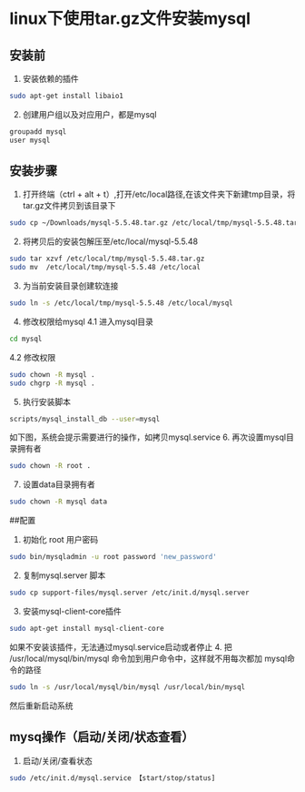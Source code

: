 # linux下使用tar.gz文件安装mysql

## 安装前
1. 安装依赖的插件
```Bash
sudo apt-get install libaio1  
```
2. 创建用户组以及对应用户，都是mysql

```Bash
groupadd mysql
user mysql
```
## 安装步骤
1. 打开终端（ctrl + alt + t）,打开/etc/local路径,在该文件夹下新建tmp目录，将tar.gz文件拷贝到该目录下

```Bash
sudo cp ~/Downloads/mysql-5.5.48.tar.gz /etc/local/tmp/mysql-5.5.48.tar.gz
```

2. 将拷贝后的安装包解压至/etc/local/mysql-5.5.48

```Bash
sudo tar xzvf /etc/local/tmp/mysql-5.5.48.tar.gz
sudo mv  /etc/local/tmp/mysql-5.5.48 /etc/local
```
3. 为当前安装目录创建软连接

```Bash
sudo ln -s /etc/local/tmp/mysql-5.5.48 /etc/local/mysql
```
4.  修改权限给mysql
4.1 进入mysql目录
```Bash
cd mysql
```
4.2 修改权限

```Bash
sudo chown -R mysql .
sudo chgrp -R mysql .
```
5. 执行安装脚本
```bash
scripts/mysql_install_db --user=mysql 
```
如下图，系统会提示需要进行的操作，如拷贝mysql.service
6. 再次设置mysql目录拥有者
```Bash
sudo chown -R root . 
```
7. 设置data目录拥有者
```Bash
sudo chown -R mysql data
```
##配置
1. 初始化 root 用户密码
```Bash
sudo bin/mysqladmin -u root password 'new_password' 
```
2. 复制mysql.server 脚本 
```Bash
sudo cp support-files/mysql.server /etc/init.d/mysql.server
```
3. 安装mysql-client-core插件
```Bash
sudo apt-get install mysql-client-core
```

如果不安装该插件，无法通过mysql.service启动或者停止
4. 把 /usr/local/mysql/bin/mysql 命令加到用户命令中，这样就不用每次都加 mysql命令的路径 
```Bash
sudo ln -s /usr/local/mysql/bin/mysql /usr/local/bin/mysql  
```
然后重新启动系统

## mysq操作（启动/关闭/状态查看）
1. 启动/关闭/查看状态
```Bash
sudo /etc/init.d/mysql.service 【start/stop/status]
